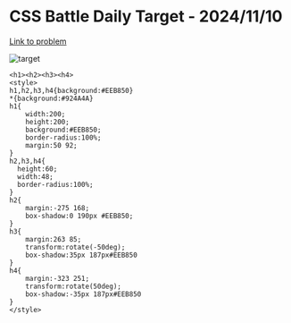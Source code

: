# CSS Battle Daily Target - 2024/11/10

[Link to problem](https://cssbattle.dev/play/f13YsyALgghThmeRWn7W)

![target](https://firebasestorage.googleapis.com/v0/b/cssbattleapp.appspot.com/o/user%2Fe6YbeBahWNPT7VpE2rE2p85byxa2%2Ftargets%2Ftarget_rEBAXns.png?alt=media)

```
<h1><h2><h3><h4>
<style>
h1,h2,h3,h4{background:#EEB850}
*{background:#924A4A}
h1{
    width:200;
    height:200;
    background:#EEB850;
    border-radius:100%;
    margin:50 92;
}
h2,h3,h4{
  height:60;
  width:48;
  border-radius:100%;
}
h2{
    margin:-275 168;
    box-shadow:0 190px #EEB850;
}
h3{
    margin:263 85;
    transform:rotate(-50deg);
    box-shadow:35px 187px#EEB850 
}
h4{
    margin:-323 251;
    transform:rotate(50deg);
    box-shadow:-35px 187px#EEB850
}
</style>
```
